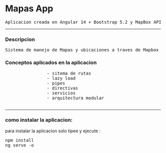 
<h1> Mapas App </h1>
<pre>Aplicacion creada en Angular 14 + Bootstrap 5.2 y MapBox API</pre>
<hr>

<h3>Descripcion</h3>
<pre>Sistema de manejo de Mapas y ubicaciones a traves de Mapbox APi</pre>

<h3>Conceptos aplicados en la aplicacion</h3>
<pre>
				- sitema de rutas
				- lazy load
				- pipes
				- directivas
				- servicios
				- arquitectura modular
				 </pre>
<hr>

<h3>como instalar la aplicacion:</h3>

para instalar la aplicacion solo tipee y ejecute :
<pre>npm install
ng serve -o</pre>
